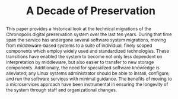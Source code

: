 ---
abstract: This paper provides a historical look at the technical migrations of the
  Chronopolis digital preservation system over the last ten years. During that time
  span the service has undergone several software system migrations, moving from middleware-based
  systems to a suite of individual, finely scoped components which employ widely used
  and standardized technologies. These transitions have enabled the system to become
  not only less dependent on interpretation by middleware, but also easier to transfer
  to new storage components. Additionally, the need for specialized software knowledge
  is alleviated; any Linux systems administrator should be able to install, configure,
  and run the software services with minimal guidance. The benefits of moving to a
  microservices approach have been instrumental in ensuring the longevity of the system
  through staff and organizational changes.
creators:
- Schaefer, Sibyl
- Ritter, Mike
- Minor, David
- Smorul, Mike
date: null
document_url: https://services.phaidra.univie.ac.at/api/object/o:502845/download
grand_parent: iPRES
institutions: []
keywords: []
landing_page_url: https://phaidra.univie.ac.at/o:502845
language: eng
layout: publication
license: CC BY-NC-SA 3.0 AT
notes_url: null
parent: iPRES 2016
presentation_url: null
publication_type: paper
size: 152615
source_name: iPRES
title: A Decade of Preservation
year: 2016
---